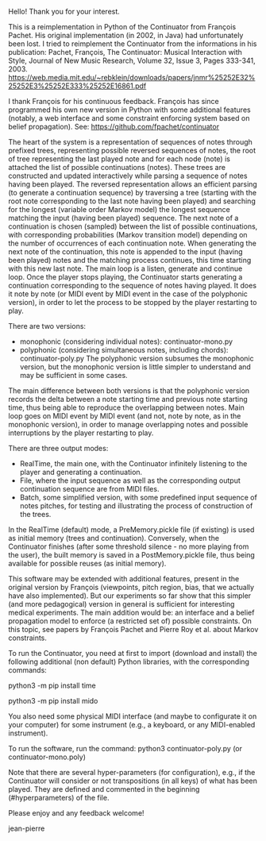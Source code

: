 Hello!
Thank you for your interest.

This is a reimplementation in Python of the Continuator from François Pachet.
His original implementation (in 2002, in Java) had unfortunately been lost. I tried to reimplement the Continuator from the informations in his publication:
Pachet, François, The Continuator: Musical Interaction with Style, Journal of New Music Research, Volume 32, Issue 3, Pages 333-341, 2003.
https://web.media.mit.edu/~rebklein/downloads/papers/jnmr%25252E32%25252E3%25252E333%25252E16861.pdf

I thank François for his continuous feedback.
François has since programmed his own new version in Python with some additional features (notably, a web interface and some constraint enforcing system based on belief propagation).
See: https://github.com/fpachet/continuator

The heart of the system is a representation of sequences of notes through prefixed trees, representing possible reversed sequences of notes, the root of tree representing the last played note and for each node (note) is attached the list of possible continuations (notes).
These trees are constructed and updated interactively while parsing a sequence of notes having been played.
The reversed representation allows an efficient parsing (to generate a continuation sequence) by traversing a tree (starting with the root note corresponding to the last note having been played) and searching for the longest (variable order Markov model) the longest sequence matching the input (having been played) sequence.
The next note of a continuation is chosen (sampled) between the list of possible continuations, with corresponding probabilities (Markov transition model) depending on the number of occurrences of each continuation note.
When generating the next note of the continuation, this note is appended to the input (having been played) notes and the matching process continues, this time starting with this new last note.
The main loop is a listen, generate and continue loop. Once the player stops playing, the Continuator starts generating a continuation corresponding to the sequence of notes having played. It does it note by note (or MIDI event by MIDI event in the case of the polyphonic version), in order to let the process to be stopped by the player restarting to play.

There are two versions:
- monophonic (considering individual notes): continuator-mono.py
- polyphonic (considering simultaneous notes, including chords): continuator-poly.py
The polyphonic version subsumes the monophonic version, but the monophonic version is little simpler to understand and may be sufficient in some cases.

The main difference between both versions is that the polyphonic version records the delta between a note starting time and previous note starting time, thus being able to reproduce the overlapping between notes. Main loop goes on MIDI event by MIDI event (and not, note by note, as in the monophonic version), in order to manage overlapping notes and possible interruptions by the player restarting to play.

There are three output modes:
- RealTime, the main one, with the Continuator infinitely listening to the player and generating a continuation.
- File, where the input sequence as well as the corresponding output continuation sequence are from MIDI files.
- Batch, some simplified version, with some predefined input sequence of notes pitches, for testing and illustrating the process of construction of the trees.

In the RealTime (default) mode, a PreMemory.pickle file (if existing) is used as initial memory (trees and continuation).
Conversely, when the Continuator finishes (after some threshold silence - no more playing from the user), the built memory is saved in a PostMemory.pickle file, thus being available for possible reuses (as initial memory).

This software may be extended with additional features, present in the original version by François (viewpoints, pitch region, bias, that we actually have also implemented). But our experiments so far show that this simpler (and more pedagogical) version in general is sufficient for interesting medical experiments. The main addition would be: an interface and a belief propagation model to enforce (a restricted set of) possible constraints. On this topic, see papers by François Pachet and Pierre Roy et al. about Markov constraints.

To run the Continuator, you need at first to import (download and install) the following additional (non default) Python libraries, with the corresponding commands:

python3 -m pip install time

python3 -m pip install mido

You also need some physical MIDI interface (and maybe to configurate it on your computer) for some instrument (e.g., a keyboard, or any MIDI-enabled instrument).

To run the software, run the command: python3 continuator-poly.py (or continuator-mono.poly)

Note that there are several hyper-parameters (for configuration), e.g., if the Continuator will consider or not transpositions (in all keys) of what has been played.
They are defined and commented in the beginning (#hyperparameters) of the file.

Please enjoy and any feedback welcome!

jean-pierre

